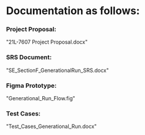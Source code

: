 # Documentation as follows:

### Project Proposal:
"21L-7607 Project Proposal.docx"

### SRS Document:
"SE_SectionF_GenerationalRun_SRS.docx"

### Figma Prototype:
"Generational_Run_Flow.fig"

### Test Cases:
"Test_Cases_Generational_Run.docx"
